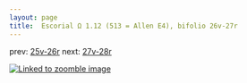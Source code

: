 ```yaml
---
layout: page
title:  Escorial Ω 1.12 (513 = Allen E4), bifolio 26v-27r
---
```


prev: [25v-26r](../25v-26r/) next: [27v-28r](../27v-28r/)



[![Linked to zoomble image](http://www.homermultitext.org/iipsrv?IIIF=/project/homer/pyramidal/deepzoom/hmt/e3bifolio/v1/E3_26v_27r.tif/full/2000,/0/default.jpg)](http://www.homermultitext.org/ict2/?urn=urn:cite2:hmt:e3bifolio.v1:E3_26v_27r)

